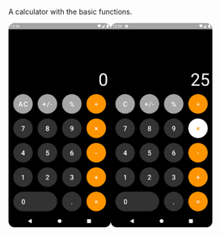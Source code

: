 A calculator with the basic functions.
<div style="display:flex;">
<img alt="App image" src="img.png" width="40%">
<img alt="App image" src="img_1.png" width="40%">
</div>
